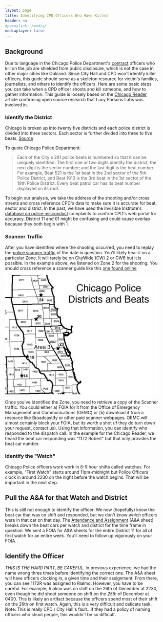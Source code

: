 ```yaml
---
layout: page
title: Identifying CPD Officers Who Have Killed
header: no
#permalink: /media/
mediaplayer: false
---
```


## Background

Due to language in the Chicago Police Department's [contract](https://www.dnainfo.com/chicago/20160106/downtown/inside-chicago-police-union-contract-document-shows-rules-of-force) officers who kill on the job are shielded from public disclosure, which is not the case in other major cities like Oakland.  Since City Hall and CPD won't identify killer officers, this guide should serve as a skeleton resource for victim's families, journalists, and others to identify the officers. Here are some basic steps you can take when a CPD officer shoots and kill someone, and how to gather information. This guide is loosely based on the [Chicago Reader](http://www.chicagoreader.com/Bleader/archives/2016/01/14/internal-police-records-point-to-the-identity-of-the-officer-who-fatally-shot-bettie-jones-and-quintonio-legrier) article confirming open source research that Lucy Parsons Labs was involved in. 

### Identify the District  
Chicago is broken up into twenty five districts and each police district is divided into three sectors. Each sector is further divided into three to five beats.  [Source](https://portal.chicagopolice.org/portal/page/portal/ClearPath/Get%20Involved/How%20CAPS%20works/KnowYourDistrict)  

To quote Chicago Police Department: 

> Each of the City's 281 police beats is numbered so that it can be uniquely identified:
>    The first one or two digits identify the district;
>     the next digit is the sector number;
>    and the last digit is the beat number.
> For example, Beat 521 is the 1st beat in the 2nd sector of the 5th Police District, and Beat 1913 is the 3rd beat in the 1st sector of the 19th Police District. Every beat patrol car has its beat number displayed on its roof.

To begin our analysis, we take the address of the shooting and/or cross streets and cross reference CPD's data to make sure it is accurate for beat, sector and district. In the past, we have used the Invisible Institute's
[database on police misconduct](http://invisible.institute/police-data/) complaints to confirm CPD's web portal for accuracy. District 11 and 01 might be confusing and could cause overlap because they both begin with 1.

### Scanner Traffic
After you have identified where the shooting occurred, you need to replay the [police scanner traffic](https://github.com/freddymartinez9/miscfoiamirror/blob/master/Zone11ShootingScanner/CPDBoxingDayShooting.mp3) of the date in question. You'll likely hear it on a particular Zone. It will rarely be on CityWide (CW) 2 or CW6 but it is possible. In the example above, we listened on Zone 2 for the shooting. You should cross reference a scanner guide like this [one found online](https://github.com/freddymartinez9/miscfoiamirror/blob/master/ChicagoScannerFrequencies.pdf) 

![Districts](../images/CPDDistricts.png)

Once you've identified the Zone, you need to retrieve a copy of the Scanner traffic. You could either a) FOIA for it from the Office of Emergency Management and Communications (OEMC) or (b) download it from a resource like Broadcastify or other paid scanner webpages. OEMC will almost certainly block your FOIA, but its worth a shot (if they do turn down your request, contact us). Using that information, you can identify who responded to the dispatch call. In the example for the Chicago Reader, we heard the beat car responding was "1172 Robert" but that only provides the beat car number. 

### Identify the "Watch"
Chicago Police officers work work in 8-9 hour shifts called watches. For example, "First Watch" starts around 11pm-midnight but Police Officers clock in around 2230 on the night before the watch begins. That will be important in the next step.

## Pull the A&A for that Watch and District

This is still not enough to identify the officer. We now (hopefully) know the beat car that was on shift and responded, but we don't know *which* officers were in that car on that day.  The [Attendance and Assignment](https://github.com/freddymartinez9/miscfoiamirror/blob/master/Zone11ShootingScanner/FOIA15-7684A%26ASheet.pdf) (A&A sheet) breaks down the beat cars per watch and district for the time frame in question.  We sent a FOIA for A&A sheets for the entire District 11 for all of first watch for an entire week. You'll need to follow up vigorously on your FOIA. 

## Identify the Officer
*THIS IS THE HARD PART, BE CAREFUL*.  In previous experience, we had the name wrong three times before identifying the correct one. The A&A sheet will have officers clocking in, a given time and their assignment. From there, you can see 1172R was assigned to Rialmo. However, you have to be careful. For example, Rialmo was on shift on the 26th of December at 2230, even though he did shoot someone on shift on the *25th* of December at 0400. This is likely an artifact because the officers spend most of their shift on the 26th on first watch. Again, this is a very difficult and delicate task. 
Note: This is really CPD / City Hall's fault...if they had a policy of naming officers who shoot people, this wouldn't be so difficult. 

